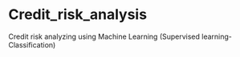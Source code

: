 # Credit_risk_analysis
Credit risk analyzing using Machine Learning (Supervised learning-Classification)
